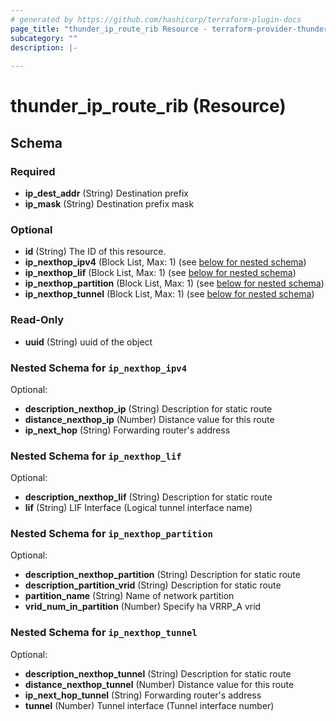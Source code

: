 ```yaml
---
# generated by https://github.com/hashicorp/terraform-plugin-docs
page_title: "thunder_ip_route_rib Resource - terraform-provider-thunder"
subcategory: ""
description: |-
  
---
```


# thunder_ip_route_rib (Resource)





<!-- schema generated by tfplugindocs -->
## Schema

### Required

- **ip_dest_addr** (String) Destination prefix
- **ip_mask** (String) Destination prefix mask

### Optional

- **id** (String) The ID of this resource.
- **ip_nexthop_ipv4** (Block List, Max: 1) (see [below for nested schema](#nestedblock--ip_nexthop_ipv4))
- **ip_nexthop_lif** (Block List, Max: 1) (see [below for nested schema](#nestedblock--ip_nexthop_lif))
- **ip_nexthop_partition** (Block List, Max: 1) (see [below for nested schema](#nestedblock--ip_nexthop_partition))
- **ip_nexthop_tunnel** (Block List, Max: 1) (see [below for nested schema](#nestedblock--ip_nexthop_tunnel))

### Read-Only

- **uuid** (String) uuid of the object

<a id="nestedblock--ip_nexthop_ipv4"></a>
### Nested Schema for `ip_nexthop_ipv4`

Optional:

- **description_nexthop_ip** (String) Description for static route
- **distance_nexthop_ip** (Number) Distance value for this route
- **ip_next_hop** (String) Forwarding router's address


<a id="nestedblock--ip_nexthop_lif"></a>
### Nested Schema for `ip_nexthop_lif`

Optional:

- **description_nexthop_lif** (String) Description for static route
- **lif** (String) LIF Interface (Logical tunnel interface name)


<a id="nestedblock--ip_nexthop_partition"></a>
### Nested Schema for `ip_nexthop_partition`

Optional:

- **description_nexthop_partition** (String) Description for static route
- **description_partition_vrid** (String) Description for static route
- **partition_name** (String) Name of network partition
- **vrid_num_in_partition** (Number) Specify ha VRRP_A vrid


<a id="nestedblock--ip_nexthop_tunnel"></a>
### Nested Schema for `ip_nexthop_tunnel`

Optional:

- **description_nexthop_tunnel** (String) Description for static route
- **distance_nexthop_tunnel** (Number) Distance value for this route
- **ip_next_hop_tunnel** (String) Forwarding router's address
- **tunnel** (Number) Tunnel interface (Tunnel interface number)


